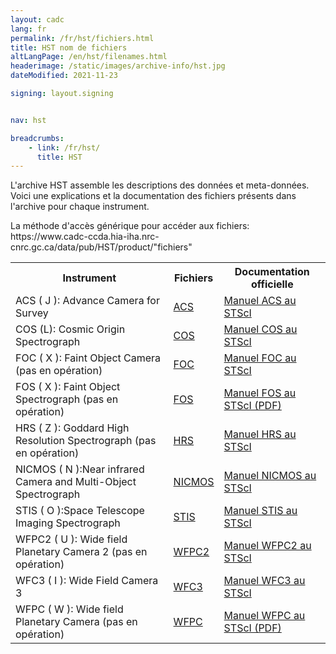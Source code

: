 ```yaml
---
layout: cadc
lang: fr
permalink: /fr/hst/fichiers.html
title: HST nom de fichiers
altLangPage: /en/hst/filenames.html
headerimage: /static/images/archive-info/hst.jpg
dateModified: 2021-11-23

signing: layout.signing


nav: hst

breadcrumbs:
    - link: /fr/hst/
      title: HST
---
```


<p>
L'archive HST assemble les descriptions des données et meta-données. Voici une explications et la documentation 
des fichiers présents dans l'archive pour chaque instrument.
</p>
<p class="color-attention">
La méthode d'accès générique pour accéder aux fichiers:<br>
https://www.cadc-ccda.hia-iha.nrc-cnrc.gc.ca/data/pub/HST/product/"fichiers"
</p>
<table class="table-medium other-classes table" class="table-medium">
             <tbody><tr>
             <th id="a">Instrument</th>
	     <th id="b">Fichiers</th>
             <th id="c">Documentation officielle</th>
             </tr>
             <tr>
	     <td headers="a">ACS ( J ): Advance Camera for Survey</td>
             <td headers="b"><a href="/fr/hst/acs_fichiers.html" class="ui-link">ACS</a></td>
             <td headers="c"><a rel="external" href="http://www.stsci.edu/hst/acs/documents/handbooks/current/cover.html" class="ui-link">Manuel ACS au STScI</a></td>
             </tr>

<tr>
	     <td headers="a">COS (L): Cosmic Origin Spectrograph</td>
             <td headers="b"><a href="/fr/hst/cos_fichiers.html" class="ui-link">COS</a></td>
             <td headers="c"><a rel="external" href="http://www.stsci.edu/hst/cos/documents/handbooks/current/cos_cover.html" class="ui-link">Manuel COS au STScI</a></td>
             </tr>

<tr>
	     <td headers="a">FOC ( X ): Faint Object Camera (pas en opération)</td>
             <td headers="b"><a href="/fr/hst/foc_fichiers.html" class="ui-link">FOC</a></td>
             <td headers="c"><a rel="external" href="http://www.stsci.edu/hst/foc/documents/handbooks/foc_handbook.html" class="ui-link">Manuel FOC au STScI</a></td>
             </tr>
             <tr>
	     <td headers="a">FOS ( X ): Faint Object Spectrograph (pas en opération)</td>
             <td headers="b"><a href="/fr/hst/fos_fichiers.html" class="ui-link">FOS</a></td>
             <td headers="c"><a rel="external" href="ftp://ftp.stsci.edu/pub/instrument_news/FOS/FOS_IHv60.pdf" class="ui-link">Manuel FOS au STScI (PDF)</a></td>
             </tr>
             <tr>
	     <td headers="a">HRS ( Z ): Goddard High Resolution Spectrograph (pas en opération)</td>
             <td headers="b"><a href="/fr/hst/hrs_fichiers.html" class="ui-link">HRS</a></td>
             <td headers="c"><a rel="external" href="http://www.stsci.edu/hst/ghrs/documents/handbooks/ihb/GHRS_1.html" class="ui-link">Manuel HRS au STScI</a></td>
             </tr>
             <tr>
	     <td headers="a">NICMOS ( N ):Near infrared Camera and Multi-Object Spectrograph</td>
             <td headers="b"><a href="/fr/hst/nicmos_fichiers.html" class="ui-link">NICMOS</a></td>
             <td headers="c"><a rel="external" href="http://www.stsci.edu/hst/nicmos/documents/handbooks/current_NEW/cover.html" class="ui-link">Manuel NICMOS au STScI</a></td>
             </tr>
             <tr>
	     <td headers="a">STIS ( O ):Space Telescope Imaging Spectrograph</td>
             <td headers="b"><a href="/fr/hst/stis_fichiers.html" class="ui-link">STIS</a></td>
             <td headers="c"><a rel="external" href="http://www.stsci.edu/hst/stis/documents/handbooks/currentIHB/cover.html" class="ui-link">Manuel STIS au STScI</a></td>
             </tr>
             <tr>
	     <td headers="a">WFPC2 ( U ): Wide field Planetary Camera 2 (pas en opération)</td>
             <td headers="b"><a href="/fr/hst/wfpc2_fichiers.html" class="ui-link">WFPC2</a></td>
             <td headers="c"><a rel="external" href="http://documents.stsci.edu/hst/wfpc2/documents/handbooks/cycle17/wfpc2_cover.html" class="ui-link">Manuel WFPC2 au STScI</a></td>
             </tr>
             <tr>
	     <td headers="a">WFC3 ( I ): Wide Field Camera 3</td>
             <td headers="b"><a href="/fr/hst/wfc3_fichiers.html" class="ui-link">WFC3</a></td>
             <td headers="c"><a rel="external" href="http://www.stsci.edu/hst/wfc3/documents/handbooks/currentIHB/wfc3_cover.html" class="ui-link">Manuel WFC3 au STScI</a></td>
             </tr>
             <tr>
	     <td headers="a">WFPC ( W ): Wide field Planetary Camera (pas en opération)</td>
             <td headers="b"><a href="/fr/hst/wfpc_fichiers.html" class="ui-link">WFPC</a></td>
             <td headers="c"><a rel="external" href="http://www.stsci.edu/hst/wfpc/documents/HST_WFPC_Instrument_Handbook.pdf" class="ui-link">Manuel WFPC au STScI (PDF)</a></td>
             </tr>
             </tbody></table>
